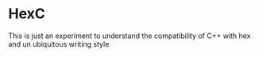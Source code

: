 <h1>HexC</h1>
<p>This is just an experiment to understand the compatibility of C++ with hex and un ubiquitous writing style</p>
